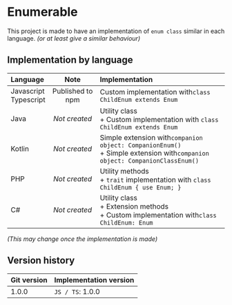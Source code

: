 # Enumerable

This project is made to have an implementation of `enum class` similar in each language.
_(or at least give a similar behaviour)_

## Implementation by language

| Language                  |       Note       | Implementation                                                                                                               |
|:--------------------------|:----------------:|:-----------------------------------------------------------------------------------------------------------------------------|
| Javascript<br/>Typescript | Published to npm | Custom implementation with`class ChildEnum extends Enum`                                                                     |
| Java                      |  _Not created_   | Utility class<br/>+ Custom implementation with `class ChildEnum extends Enum`                                                |
| Kotlin                    |  _Not created_   | Simple extension with`companion object: CompanionEnum()`<br/>+ Simple extension with`companion object: CompanionClassEnum()` |
| PHP                       |  _Not created_   | Utility methods<br/>+ `trait` implementation with `class ChildEnum { use Enum; }`                                            |
| C#                        |  _Not created_   | Utility class<br/>+ Extension methods<br/>+ Custom implementation with`class ChildEnum: Enum`                                |

_(This may change once the implementation is made)_

## Version history

| Git version | Implementation version |
|-------------|------------------------|
| 1.0.0       | `JS / TS`: 1.0.0       |
